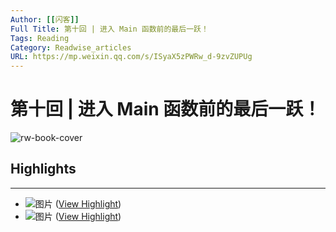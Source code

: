 ```yaml
---
Author: [[闪客]]
Full Title: 第十回 | 进入 Main 函数前的最后一跃！
Tags: Reading
Category: Readwise_articles
URL: https://mp.weixin.qq.com/s/ISyaX5zPWRw_d-9zvZUPUg
---
```

# 第十回 | 进入 Main 函数前的最后一跃！

![rw-book-cover](http://mmbiz.qpic.cn/mmbiz_jpg/GLeh42uInXTKgeIUk0LzibxicZpkMjaibvPzTFiafUE4ib8dgNia9NQINAgWovsibAN2qhQTnTzMmNzNP4RoibsaQD7hXg/0?wx_fmt=jpeg)

## Highlights
---
- ![图片](https://mmbiz.qpic.cn/mmbiz_png/GLeh42uInXTKgeIUk0LzibxicZpkMjaibvPpeqVNqRxMB1Rl72zuqV2NHFTSow38RoQUEtj5pp6GdV9qTAP9ZdbVw/640?wx_fmt=png&wxfrom=5&wx_lazy=1&wx_co=1) ([View Highlight](https://read.readwise.io/read/01h3tw9m40zfrm99yy9jrwh2fg))
- ![图片](https://mmbiz.qpic.cn/mmbiz_png/GLeh42uInXTKgeIUk0LzibxicZpkMjaibvPrSHSIFgxhIibsXxrJQOzJiaHzibA41JGYrOHFbuibZ3MD9Bdia0shTdZM6w/640?wx_fmt=png&wxfrom=5&wx_lazy=1&wx_co=1) ([View Highlight](https://read.readwise.io/read/01h3twb5wmzvefqnb6aj60vqkf))
